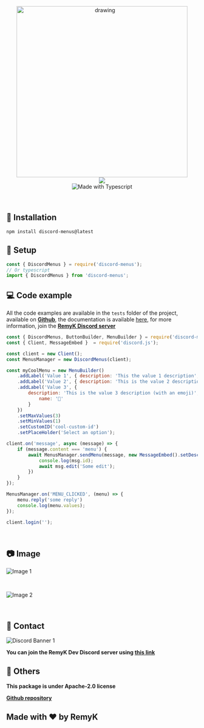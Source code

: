 <p align="center">
<img src="https://cdn.discordapp.com/attachments/835896457454026802/861942423055630346/discord-menus-logo-text.png" alt="drawing" width="450"></img>
<br>
<a href="https://nodei.co/npm/discord-menus/"><img src="https://nodei.co/npm/discord-menus.png?downloads=true&downloadRank=true&stars=true"></a>
<br>
<img src="https://forthebadge.com/images/badges/made-with-typescript.svg" alt="Made with Typescript"></img>
</p>
<br>

## 🔩 Installation
```
npm install discord-menus@latest
```

## 🌌 Setup
```typescript
const { DiscordMenus } = require('discord-menus');
// Or typescript
import { DiscordMenus } from 'discord-menus';
```

## 💻 Code example

All the code examples are available in the `tests` folder of the project, available on **[Github](https://github.com/RemyK888/discord-menus)**, the documentation is available [here](https://www.discord-menus.remyk.net/#/), for more information, join the **[RemyK Discord server](https://discord.gg/ZCzxymB)**

```javascript
const { DiscordMenus, ButtonBuilder, MenuBuilder } = require('discord-menus');
const { Client, MessageEmbed }  = require('discord.js');

const client = new Client();
const MenusManager = new DiscordMenus(client);

const myCoolMenu = new MenuBuilder()
    .addLabel('Value 1', { description: 'This the value 1 description', value: 'value-1' })
    .addLabel('Value 2', { description: 'This is the value 2 description', value: 'value-2' })
    .addLabel('Value 3', {
        description: 'This is the value 3 description (with an emoji)', value: 'value-3', emoji: {
            name: '🌌'
        }
    })
    .setMaxValues(3)
    .setMinValues(1)
    .setCustomID('cool-custom-id')
    .setPlaceHolder('Select an option');

client.on('message', async (message) => {
    if (message.content === 'menu') {
        await MenusManager.sendMenu(message, new MessageEmbed().setDescription('Hello world!'), { menu: myCoolMenu }).then(msg => {
            console.log(msg.id);
            await msg.edit('Some edit');
        })
    }
});

MenusManager.on('MENU_CLICKED', (menu) => {
    menu.reply('some reply')
    console.log(menu.values);
});

client.login('');
```
<br>

## 📷 Image
![Image 1](https://media.discordapp.net/attachments/859466472237957142/861637984716718080/2021-07-05_18h01_29.png)

<br>

![Image 2](https://cdn.discordapp.com/attachments/859466472237957142/861637986243444776/2021-07-05_18h01_40.png)

<br>

## 👥 Contact
![Discord Banner 1](https://discordapp.com/api/guilds/713699044811341895/widget.png?style=banner1)

**You can join the RemyK Dev Discord server using [this link](https://discord.gg/NBU6jzUMzR)**
<br>

## 🚀 Others

**This package is under Apache-2.0 license**

**[Github repository](https://github.com/RemyK888/discord-menus)**

## Made with ❤ by RemyK
